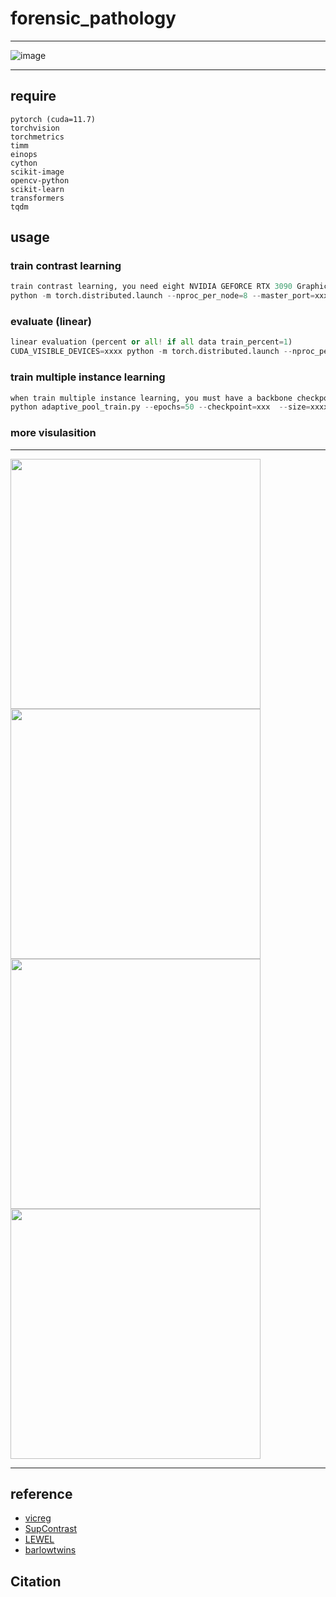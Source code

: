 # forensic_pathology
****
![image](https://github.com/shenxiaochenn/forensic_pathology/blob/master/fig/framework.png)
****







## require
```
pytorch (cuda=11.7)
torchvision
torchmetrics 
timm
einops
cython
scikit-image
opencv-python 
scikit-learn 
transformers
tqdm
```


## usage

### train contrast learning
```python
train contrast learning, you need eight NVIDIA GEFORCE RTX 3090 Graphics Cards
python -m torch.distributed.launch --nproc_per_node=8 --master_port=xxxx  train_main.py --epochs=100 --batch_size_pergpu=128 --obj_loss=True | tee xxx.log

```
### evaluate (linear)
```python
linear evaluation (percent or all! if all data train_percent=1)
CUDA_VISIBLE_DEVICES=xxxx python -m torch.distributed.launch --nproc_per_node=8 --master_port=xxxx   linear_percent.py --train_percent=xxx  --save_checkpoint=xxx --weights=freeze  | tee xxx.log
```

### train multiple instance learning
```python
when train multiple instance learning, you must have a backbone checkpoint, and also a small batch_size is required
python adaptive_pool_train.py --epochs=50 --checkpoint=xxx  --size=xxxx --batch_size=xxx
```
### more visulasition
****

<img src="https://github.com/shenxiaochenn/forensic_pathology/blob/master/fig/20X_kidne80_0013_map.png" width="400px">
<img src="https://github.com/shenxiaochenn/forensic_pathology/blob/master/fig/20X_liver50_0004_map.png" width="400px">
<img src="https://github.com/shenxiaochenn/forensic_pathology/blob/master/fig/40X_lung25_0001_map.png" width="400px">
<img src="https://github.com/shenxiaochenn/forensic_pathology/blob/master/fig/5X_pancrease12_0002_map.png" width="400px">

***

## reference
* [vicreg](https://github.com/facebookresearch/vicreg)
* [SupContrast](https://github.com/HobbitLong/SupContrast)
* [LEWEL](https://github.com/LayneH/LEWEL)
* [barlowtwins](https://github.com/facebookresearch/barlowtwins)
## Citation

